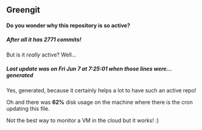 ## Greengit

#### Do you wonder why this repository is so active?

##### After all it has 2771 commits!

But is it *really* active? Well...

##### Last update was on Fri Jun 7 at 7:25:01 when those lines were... generated

Yes, generated, because it certainly helps a lot to have such an active repo!

Oh and there was **62%** disk usage on the machine
where there is the cron updating this file.

Not the best way to monitor a VM in the cloud but it works! :)
